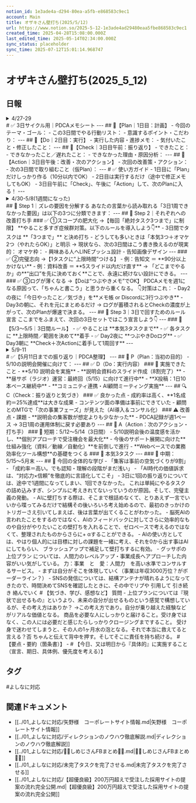 ```yaml
---
notion_id: 1e3ade4a-d294-80ea-a5fb-e868583c9ec1
account: Main
title: オザキさん壁打ち(2025/5/12)
url: https://www.notion.so/2025-5-12-1e3ade4ad29480eaa5fbe868583c9ec1
created_time: 2025-04-28T15:08:00.000Z
last_edited_time: 2025-05-14T02:34:00.000Z
sync_status: placeholder
sync_time: 2025-07-12T15:01:14.968747
---
```

# オザキさん壁打ち(2025_5_12)

## 日報
<details>
<summary>4/27-29</summary>
</details>
  # ✅ 3日サイクル用｜PDCAメモシート
  ---
  ## 📍【Plan｜1日目：計画】
  - 今回のテーマ・ゴール：
  - この3日間でやる行動リスト：
  - 意識するポイント・こだわり：
  ---
  ## 📍【Do｜2日目：実行】
  - 実行した内容・進捗メモ：
  - 気付いたこと・修正したこと：
  ---
  ## 📍【Check｜3日目午前：振り返り】
  - できたこと：
  - できなかったこと／遅れたこと：
  - できなかった理由・原因分析：
  ---
  ## 📍【Action｜3日目午後：改善・次のアクション】
  - 次回の改善策・アクション：
  - 次の3日間で取り組むこと（仮Plan）：
  ---
  # ✅ 使い方ガイド
  - 1日目に「Plan」だけしっかり作る（10分以内でOK）
  - 2日目は実行するだけ（途中で修正メモしてもOK）
  - 3日目午前に「Check」、午後に「Action」して、次のPlanに入る！
  ---
<details>
<summary>4/30-5/8(1週間になった)</summary>
</details>
  ## 🧠 Step 1｜ズレの要因を分解する
  あなたの言葉から読み取れる「3日1周できなかった要因」は以下の3つに分類できます：
  ---
  ## 🧠 Step 2｜それぞれへの改善打ち手
  ### ✅ ①スコープの肥大化 →【毎回「絶対タスク3つまで」に制限】
  **やること多すぎ症候群対策。以下のルールを導入しよう👇**
  - 3日間でタスクは **「3つまで」** と決め打ち
  - どうしても多いときは「本気3つ＋オマケ2つ（やれたらOK）」と明示
  → 現状なら、次の3日間はこう書き換えるのが現実的：
  オマケ枠：
  - 興味ある人へLINEプッシュ設計
  - 告知画像デザイン
  ---
  ### ✅ ②完璧志向 →【1タスクに“上限時間”つける】
  - 例：告知文 ＝ **90分以上かけない**
  - 例：資料改善 ＝ **5スライド以内だけ直す**
  → 「どこまでやるか」の**“出口”を先に決めておく**ことで、永遠に続けない設計にできる。
  ---
  ### ✅ ③ログが薄くなる →【Doは“つぶやきメモ”でOK】
  PDCAメモを週1になる原因って、「ちゃんと書こう」と思うから重くなる。
  👇対策はこれ：
  - Day2の夜に「今日やったこと／気づき」を**メモ帳 or Discordに3行つぶやき**
  - Day3の朝に、それを元にまとめるだけ
  → ログが蓄積されるとCheckの濃度が上がって、次のPlanが爆速で決まる。
  ---
  ## 🔁 Step 3｜3日で回すためのルール宣言
  ここまでをふまえて、次回の3日セットではこう宣言しよう👇
  ---
  ### 🏁【5/3〜5/5｜3日間ルール】
  - ✅ やることは **本気3タスクまで**
  - ✅ 各タスクに **上限時間／範囲を決めて**着手
  - ✅ Day2夜に **つぶやきDoログ**
  - ✅ Day3朝に **Check＋次Actionに着手して1周回す**
  ---
<details>
<summary>5/9-11</summary>
</details>
  # ✅【5月11日までの振り返り｜PDCA整理】
  ---
  ## 🧭 P（Plan：当初の目的）
  - 5/10の説明会開催に向けて：
  ---
  ## ✅ D（Do：実行内容）
  ### 🔹 実施できたこと
  - **5/10 説明会を実施**
  - **説明会資料のスライド作成（8割完了）**
  - **昼サポ（ラジオ）運営：最終回（5/15）に向けて進行中**
  - **X投稿：1日10本ペース継続中**
  - **コミュニティ連携・AI顧問ミーティング実施**
  ---
  ## 🔍 C（Check：振り返りと気づき）
  ### ✅ 良かった点
  - 成約率は高く、**1名成約＝25%達成**は大きな成果
  - コンテンツ面の準備は事前にできていた
  - 顧問とのMTGで「次の事業フェーズ」が見えた（AI導入＆コンサル化）
  ### ⚠️ 改善点・課題
  - **説明会の集客数が想定よりも少なかった**
  - PDCA記録が週1ペース → 3日1周の運用体制に戻す必要あり
  ---
  ## 🔁 A（Action：次のアクション・打ち手）
  ### 🎯 短期：5/12〜5/14（3日間）
  - 5/10説明会後の温度感を活かし、**個別アプローチで受注機会を最大化**
  - 今後のサポート展開に向けた**仕組み強化（資料／動線／自動化）**を前倒しで進行
  - **Webベースでの業務効率化ツール構想**の基礎をつくる
  ### 🔧 本気3タスク
  ---
  ### 🎯 中期：5/15〜5月末
  ---
  ## 🧠 今回の全体的な学び
  - 「集客は事前の空気づくりが9割」
  - 「成約率＝高い。でも認知・理解の段階がまだ浅い」
  - 「AI時代の価値訴求は、“対応力×信頼”を徹底的に言語化してこそ」
- 3日に1回の振り返りについては、途中で1週間になってしまい、1回できなかった。
 これは単純にやるタスクの詰め込みすぎ、シンプルに考えきれてないっていうのが原因。そして、完璧主義の発動。
- AIに壁打ちする際は、そこまで根詰めなくて、とりあえず一言でいいから喋ってみるだけで結構その後いろいろ考え始めるので、最初のきっかけのトリガーさえ引いてしまえば、後は言葉が出てくることがわかった。
- 脳死AIの言われたことをするのではなく、AIのフィードバックに対してさらに効率的なものや自分がやりたいことの壁打ちを入れることで、ゼロベースで考えるのではなくて、整理されたものからさらに+ αすることができる。
- AIの使い方としては、やはり個人的には目標に対しの課題を一緒に考え、それを0から出す事はAIにしてもらい、 ブラッシュアップで補足して壁打ちするに有効。
- グッサポの上位プラン については、人間力のレベルアップ・事業成長へアプローチした内容がいい気がしている。
力：事業　と　愛：人間力　を高い水準でコンサルするサービス。
- まずは自分がそこを体現していく（事業は年収3000万位？がボーダーライン？）
- SNSの発信については、結構アンテナが晴れるようになってきたので、時間決めてSNSを確認したときに、その中でリプや 引用して 引き続き 絡んでいく
# 【気づき、学び、感想など】
質問
- 上位プランについては『現状で出せるもの』というより、未来の自分が出せるものという感覚で構想しているが、その考え方はありか？
→この考え方であり。自分が乗り越えた経験などがリアルな価値となる。
商品を必要な人にしっかりと届けること。受け身ではなく、この人には必要だと感じたらしっかりクロージングまですること。
受け身で迷わせてしまうと、その人の1ヶ月水の泡となる。それで本当に救えてると言える？否
ちゃんと伝えて背中を押す。そしてそこに責任を持ち続ける。
# 【要点・要約（箇条書）】
- 
# 【今日、又は明日から『具体的』に実施すること
（宣言、期日、具体例、優先度を考える）】

## タグ

#よしなに対応 

## 関連ドキュメント

- [[../01_よしなに対応/矢野様　コーポレートサイト情報.md|矢野様　コーポレートサイト情報]]
- [[../01_よしなに対応/ディレクションのノウハウ徹底解説.md|ディレクションのノウハウ徹底解説]]
- [[../01_よしなに対応/💎🍄しめじさんFBまとめ🍄💎.md|💎🍄しめじさんFBまとめ🍄💎]]
- [[../01_よしなに対応/未完了タスクを完了させる.md|未完了タスクを完了させる]]
- [[../01_よしなに対応/【超優良級】200万円超えで受注した採用サイトの提案の流れ完全公開.md|【超優良級】200万円超えで受注した採用サイトの提案の流れ完全公開]]
